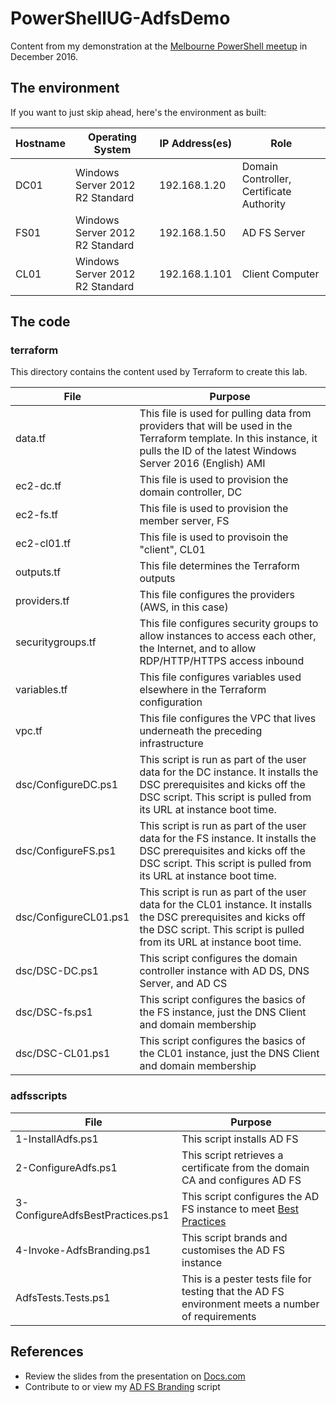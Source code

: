 # PowerShellUG-AdfsDemo
Content from my demonstration at the 
[Melbourne PowerShell meetup](https://www.meetup.com/Melbourne-PowerShell-Meetup/events/235311212/)
in December 2016.

## The environment
If you want to just skip ahead, here's the environment as built:

| Hostname | Operating System | IP Address(es) | Role |
|---|---|---|---
| DC01 | Windows Server 2012 R2 Standard | 192.168.1.20 | Domain Controller, Certificate Authority |
| FS01 | Windows Server 2012 R2 Standard | 192.168.1.50 | AD FS Server |
| CL01 | Windows Server 2012 R2 Standard | 192.168.1.101 | Client Computer |

## The code

### terraform
This directory contains the content used by Terraform to create this lab.

| File | Purpose |
|--- | ---
| data.tf | This file is used for pulling data from providers that will be used in the Terraform template. In this instance, it pulls the ID of the latest Windows Server 2016 (English) AMI
| ec2-dc.tf | This file is used to provision the domain controller, DC
| ec2-fs.tf | This file is used to provision the member server, FS
| ec2-cl01.tf | This file is used to provisoin the "client", CL01 
| outputs.tf | This file determines the Terraform outputs 
| providers.tf | This file configures the providers (AWS, in this case)
| securitygroups.tf | This file configures security groups to allow instances to access each other, the Internet, and to allow RDP/HTTP/HTTPS access inbound
| variables.tf | This file configures variables used elsewhere in the Terraform configuration
| vpc.tf | This file configures the VPC that lives underneath the preceding infrastructure
| dsc/ConfigureDC.ps1 | This script is run as part of the user data for the DC instance. It installs the DSC prerequisites and kicks off the DSC script. This script is pulled from its URL at instance boot time.
| dsc/ConfigureFS.ps1 | This script is run as part of the user data for the FS instance. It installs the DSC prerequisites and kicks off the DSC script. This script is pulled from its URL at instance boot time.
| dsc/ConfigureCL01.ps1 | This script is run as part of the user data for the CL01 instance. It installs the DSC prerequisites and kicks off the DSC script. This script is pulled from its URL at instance boot time.
| dsc/DSC-DC.ps1 | This script configures the domain controller instance with AD DS, DNS Server, and AD CS
| dsc/DSC-fs.ps1 | This script configures the basics of the FS instance, just the DNS Client and domain membership
| dsc/DSC-CL01.ps1 | This script configures the basics of the CL01 instance, just the DNS Client and domain membership

### adfsscripts

| File | Purpose |
| --- | ---
| 1-InstallAdfs.ps1 | This script installs AD FS
| 2-ConfigureAdfs.ps1 | This script retrieves a certificate from the domain CA and configures AD FS
| 3-ConfigureAdfsBestPractices.ps1 | This script configures the AD FS instance to meet [Best Practices](https://flamingkeys.com/adfsbp16)
| 4-Invoke-AdfsBranding.ps1 | This script brands and customises the AD FS instance
| AdfsTests.Tests.ps1 | This is a pester tests file for testing that the AD FS environment meets a number of requirements

## References
* Review the slides from the presentation on [Docs.com](https://docs.com/chrisbrown/1408/automating-everything)
* Contribute to or view my [AD FS Branding](https://github.com/chrisbrownie/Invoke-AdfsBranding) script